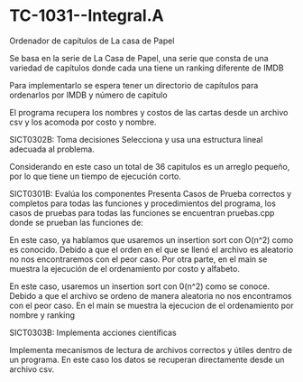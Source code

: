 # TC-1031--Integral.A

Ordenador de capítulos de La casa de Papel


Se basa en la serie de La Casa de Papel, una serie que consta de una variedad de capítulos donde cada una tiene un ranking diferente de IMDB

Para implementarlo se espera tener un directorio de capítulos para ordenarlos por IMDB y número de capitulo


El programa recupera los nombres y costos de las cartas desde un archivo csv y los acomoda por costo y nombre.

SICT0302B: Toma decisiones Selecciona y usa una estructura lineal adecuada al problema.

Considerando en este caso un total de 36 capitulos es un arreglo pequeño, por lo que tiene un tiempo de ejecución corto. 

SICT0301B: Evalúa los componentes Presenta Casos de Prueba correctos y completos para todas las funciones y procedimientos del programa, los casos de pruebas para todas las funciones se encuentran pruebas.cpp donde se prueban las funciones de:

En este caso, ya hablamos que usaremos un insertion sort con O(n^2) como es conocido. Debido a que el orden en el que se llenó el archivo es aleatorio no nos encontraremos con el peor caso. Por otra parte, en el main se muestra la ejecución de el ordenamiento por costo y alfabeto.

En este caso, usaremos un insertion sort con 0(n^2) como se conoce. Debido a que el archivo se ordeno de manera aleatoria no nos encontramos con el peor caso. 
En el main se muestra la ejecucion de el ordenamiento por nombre y ranking

SICT0303B: Implementa acciones científicas

Implementa mecanismos de lectura de archivos correctos y útiles dentro de un programa. En este caso los datos se recuperan directamente desde un archivo csv.
